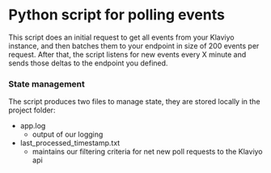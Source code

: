 # Python script for polling events
This script does an initial request to get all events from your Klaviyo instance, and then batches them to your endpoint in size of 200 events per request. After that, the script listens for new events every X minute and sends those deltas to the endpoint you defined.

### State management
The script produces two files to manage state, they are stored locally in the project folder: 
- app.log
    - output of our logging 
- last_processed_timestamp.txt
    - maintains our filtering criteria for net new poll requests to the Klaviyo api

